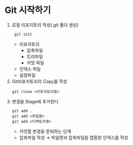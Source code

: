 # Git 시작하기
1. 로컬 리포지토리 작성(.git 폴더 생성)
    ```
     git init
    ```
    - 리포지토리
        - 압축파일
        - 트리파일
        - 커밋 파일
    - 인덱스 파일
    - 설정파일
2. Git리포지토리의 Copy를 작성
    ```
    git clone <리포지토리명>
    ```
3. 변경을 Stage에 추가한다
    ```
    git add .
    git add <파일명>
    git add <디렉토리명>
    ```
    - 커밋할 변경을 준비하는 단계
    - 압축파일 작성 → 파일명과 압축파일을 맵핑한 인덱스를 작성 